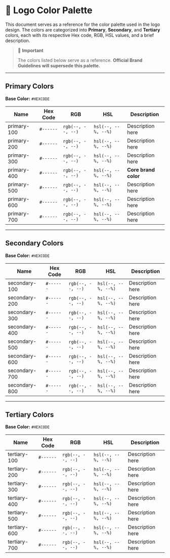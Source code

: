 # 🎨 Logo Color Palette

This document serves as a reference for the color palette used in the logo design. The colors are categorized into **Primary**, **Secondary**, and **Tertiary** colors, each with its respective Hex code, RGB, HSL values, and a brief description.

> 📌 **Important**
>  
> The colors listed below serve as a reference. **Official Brand Guidelines will supersede this palette.**

---

## Primary Colors  
**Base Color:** `#HEXCODE`

| Name        | Hex Code  | RGB               | HSL                 | Description          |
| ----------- | --------- | ----------------- | ------------------- | -------------------- |
| primary-100 | `#------` | `rgb(--, --, --)` | `hsl(--, --%, --%)` | Description here     |
| primary-200 | `#------` | `rgb(--, --, --)` | `hsl(--, --%, --%)` | Description here     |
| primary-300 | `#------` | `rgb(--, --, --)` | `hsl(--, --%, --%)` | Description here     |
| primary-400 | `#------` | `rgb(--, --, --)` | `hsl(--, --%, --%)` | **Core brand color** |
| primary-500 | `#------` | `rgb(--, --, --)` | `hsl(--, --%, --%)` | Description here     |
| primary-600 | `#------` | `rgb(--, --, --)` | `hsl(--, --%, --%)` | Description here     |
| primary-700 | `#------` | `rgb(--, --, --)` | `hsl(--, --%, --%)` | Description here     |

---

## Secondary Colors  
**Base Color:** `#HEXCODE`

| Name          | Hex Code  | RGB               | HSL                 | Description      |
| ------------- | --------- | ----------------- | ------------------- | ---------------- |
| secondary-100 | `#------` | `rgb(--, --, --)` | `hsl(--, --%, --%)` | Description here |
| secondary-200 | `#------` | `rgb(--, --, --)` | `hsl(--, --%, --%)` | Description here |
| secondary-300 | `#------` | `rgb(--, --, --)` | `hsl(--, --%, --%)` | Description here |
| secondary-400 | `#------` | `rgb(--, --, --)` | `hsl(--, --%, --%)` | Description here |
| secondary-500 | `#------` | `rgb(--, --, --)` | `hsl(--, --%, --%)` | Description here |
| secondary-600 | `#------` | `rgb(--, --, --)` | `hsl(--, --%, --%)` | Description here |
| secondary-700 | `#------` | `rgb(--, --, --)` | `hsl(--, --%, --%)` | Description here |
| secondary-800 | `#------` | `rgb(--, --, --)` | `hsl(--, --%, --%)` | Description here |

---

## Tertiary Colors  
**Base Color:** `#HEXCODE`

| Name         | Hex Code  | RGB               | HSL                 | Description      |
| ------------ | --------- | ----------------- | ------------------- | ---------------- |
| tertiary-100 | `#------` | `rgb(--, --, --)` | `hsl(--, --%, --%)` | Description here |
| tertiary-200 | `#------` | `rgb(--, --, --)` | `hsl(--, --%, --%)` | Description here |
| tertiary-300 | `#------` | `rgb(--, --, --)` | `hsl(--, --%, --%)` | Description here |
| tertiary-400 | `#------` | `rgb(--, --, --)` | `hsl(--, --%, --%)` | Description here |
| tertiary-500 | `#------` | `rgb(--, --, --)` | `hsl(--, --%, --%)` | Description here |
| tertiary-600 | `#------` | `rgb(--, --, --)` | `hsl(--, --%, --%)` | Description here |
| tertiary-700 | `#------` | `rgb(--, --, --)` | `hsl(--, --%, --%)` | Description here |

